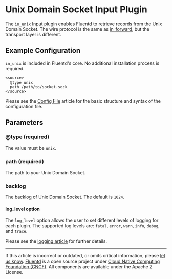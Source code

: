 Unix Domain Socket Input Plugin
===============================

The `in_unix` Input plugin enables Fluentd to retrieve records from the
Unix Domain Socket. The wire protocol is the same as
[in\_forward](in_forward), but the transport layer is different.


Example Configuration
---------------------

`in_unix` is included in Fluentd's core. No additional installation
process is required.

``` {.CodeRay}
<source>
  @type unix
  path /path/to/socket.sock
</source>
```
Please see the [Config File](config-file) article for the basic
structure and syntax of the configuration file.

Parameters
----------

### \@type (required)

The value must be `unix`.

### path (required)

The path to your Unix Domain Socket.

### backlog

The backlog of Unix Domain Socket. The default is `1024`.

#### log\_level option

The `log_level` option allows the user to set different levels of
logging for each plugin. The supported log levels are: `fatal`, `error`,
`warn`, `info`, `debug`, and `trace`.

Please see the [logging article](logging) for further details.


------------------------------------------------------------------------


If this article is incorrect or outdated, or omits critical information,
please [let us know](https://github.com/fluent/fluentd-docs/issues?state=open).
[Fluentd](http://www.fluentd.org/) is a open source project under [Cloud
Native Computing Foundation (CNCF)](https://cncf.io/). All components
are available under the Apache 2 License.
